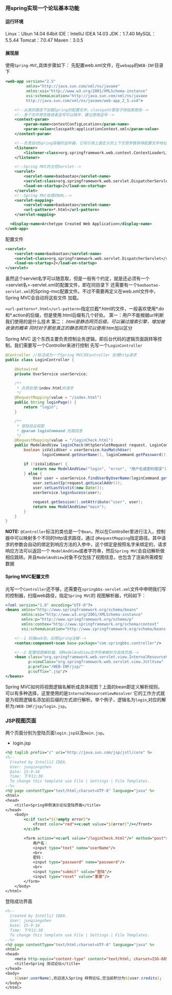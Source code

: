 ### 用spring实现一个论坛基本功能

#### 运行环境
Linux：Ubun 14.04 64bit
IDE：IntelliJ IDEA 14.03
JDK：1.7.40
MySQL：5.5.44
Tomcat：7.0.47
​Maven：3.0.5

#### 展现层

使用`Spring-MVC`,具体步骤如下：
先配置web.xml文件，在`webapp`的`WEB-INF`目录下
```xml
<web-app version="2.5"
         xmlns="http://java.sun.com/xml/ns/javaee"
         xmlns:xsi="http://www.w3.org/2001/XMLSchema-instance"
         xsi:schemaLocation="http://java.sun.com/xml/ns/javaee
         http://java.sun.com/xml/ns/javaee/web-app_2_5.xsd">

    <!--从类的路径下加载Spring的配置文件，classpath管架子特指类路径-->
    <!--多个文件用空格或者逗号可以隔开，建议使用逗号-->
    <context-param>
        <param-name>contextConfigLocation</param-name>
        <param-value>classpath:applicationContext.xml</param-value>
    </context-param>

    <!--负责自动Spring容器的监听器，它将引用上面定义的上下文恩参数获得配置文件地址-->
    <listener>
        <listener-class>org.springframework.web.context.ContextLoaderListener</listener-class>
    </listener>

    <!--Spring MVC的主控Servlet-->
    <servlet>
        <servlet-name>baobaotao</servlet-name>
        <servlet-class>org.springframework.web.servlet.DispatcherServlet</servlet-class>
        <load-on-startup>2</load-on-startup>
    </servlet>
    <!--Spring MVC处理的URL-->
    <servlet-mapping>
        <servlet-name>baobaotao</servlet-name>
        <url-pattern>*.html</url-pattern>
    </servlet-mapping>

  <display-name>Archetype Created Web Application</display-name>
</web-app>

```

配置文件
```xml
<servlet>
    <servlet-name>baobaotao</servlet-name>
    <servlet-class>org.springframework.web.servlet.DispatcherServlet</servlet-class>
    <load-on-startup>2</load-on-startup>
</servlet>
```
虽然这个servlet名字可以随意取，但是一般有个约定，就是还必须有一个<servlet名>-servlet.xml的配置文件，即在同目录下
还需要有一个`baobaotao-servlet.xml`的Spring-mvc配置文件。不过不需要再定义在web.xml文件中，Spring MVC会自动将这些文件
加载。

`<url-pattern>*.html</url-pattern>`指定拦截*.html的文件，一般喜欢使用*.do和*.action的后缀，但是使用.html后缀有几个好处。
第一：用户不能根据url判断我们使用的是什么技术
第二：*.html是静态网页后缀，可以骗过搜索引擎，增加被收录的概率
同时对于那些真正的静态网页可以使用*.htm加以区分

Spring MVC
这个东西主要负责控制业务逻辑，即后台代码的逻辑页面跳转等控制，我们需要写一个Controller来进行控制
先写一个`LoginController`
```java
@Controller //标注成为一个Spring MVC的Controller 处理http请求
public class LoginController {

    @Autowired
    private UserService userService;

    /**
     * 负责处理/index.html的请求
     */
    @RequestMapping(value = "/index.html")
    public String loginPage() {
        return "login";
    }

    /**
     * 登陆验证视图
     * @param loginCommand 扥路信息
     */
    @RequestMapping(value = "/loginCheck.html")
    public ModelAndView loginCheck(HttpServletRequest request, LoginCommand loginCommand) {
        boolean isValidUser = userService.hasMatchUser(
                loginCommand.getUserName(), loginCommand.getPassword());

        if (!isValidUser) {
            return new ModelAndView("login", "error", "用户名或密码错误");
        } else {
            User user = userService.findUserByUserName(loginCommand.getUserName());
            user.setLastIp(request.getLocalAddr());
            user.setLastVistit(new Date());
            userService.loginSucess(user);

            request.getSession().setAttribute("user", user);
            return new ModelAndView("main");
        }
    }
}
```
**NOTE:** `@Controller`标注的类也是一个`Bean`，所以在Controller里进行注入，控制器中可以映射多个不同的http请求路径，通过
`@RequestMapping`指定路径。其中请求的参数会自动的绑定到响应方法的入参中，这个绑定是按照名字来绑定的，请求响应方法可以返回一个
`ModelAndView`或者字符串，然后`Spring MVC`会自动解析做相应跳转。并且`ModelAndView`对象不仅包括了视图信息，也包含了渲染所需模型数据

#### Spring MVC配置文件
光写一个`Controller`还不够，还需要在`springbbs-servlet.xml`文件中申明我们写的控制器，扫描web路径，指定`Spring MVC`的
视图解析器，代码如下：
```xml
<?xml version="1.0" encoding="UTF-8"?>
<beans xmlns="http://www.springframework.org/schema/beans"
       xmlns:xsi="http://www.w3.org/2001/XMLSchema-instance"
       xmlns:p="http://www.springframework.org/schema/p"
       xmlns:contex="http://www.springframework.org/schema/context"
       xsi:schemaLocation="http://www.springframework.org/schema/beans http://www.springframework.org/schema/beans/spring-beans.xsd http://www.springframework.org/schema/context http://www.springframework.org/schema/context/spring-context.xsd">

    <!--1 扫描web包，应用Spring注解-->
    <contex:component-scan base-package="com.springbbs.controller"/>

    <!--2 配置视图解析器，将ModelAndView及字符串解析为具体页面-->
    <bean class="org.springframework.web.servlet.view.InternalResourceViewResolver"
          p:viewClass="org.springframework.web.servlet.view.JstlView"
          p:prefix="/WEB-INF/jsp/"
          p:suffix=".jsp"/>
</beans>
```
Spring MVC如何将视图逻辑名解析成具体视图？上面的bean即定义解析规则，可以有多种选择，这里使用的是`InternalResourceViewResolver`
它的工作方式就是为视图逻辑名添加前后缀的方式进行解析。举个例子，逻辑名为`login`,对应的解析为`/WEB-INF/jsp/login.jsp`。

### JSP视图页面
两个页面分别为登陆页面`login.jsp`以及`main.jsp`。

* login.jsp
```jsp
<%@ taglib prefix="c" uri="http://java.sun.com/jsp/jstl/core" %>
<%--
  Created by IntelliJ IDEA.
  User: junqiangshen
  Date: 15-9-16
  Time: 下午11:38
  To change this template use File | Settings | File Templates.
--%>
<%@ page contentType="text/html;charset=UTF-8" language="java" %>
<html>
<head>
    <title>Spring样例演示论坛登陆界面</title>
</head>
    <body>
        <c:if test="${!empty error}">
            <front color="red"><c:out value="${error}"/></front>
        </c:if>

        <form action="<c:url value="/loginCheck.html"/>" method="post">
            用户名：
            <input type="text" name="userName"/>
            <br>
            密码：
            <input type="password" name="password"/>
            <br>
            <input type="submit" value="登陆"/>
            <input type="reset" value="重置"/>
        </form>
    </body>
</html>
```

登陆成功界面
```jsp
<%--
  Created by IntelliJ IDEA.
  User: junqiangshen
  Date: 15-9-16
  Time: 下午11:38
  To change this template use File | Settings | File Templates.
--%>
<%@ page contentType="text/html;charset=UTF-8" language="java" %>
<html>
<head>
    <meta http-equiv="content-type" content="text/html; charset=ISO-8859-1">
    <title>Spring 测试论坛</title>
</head>
<body>
    ${user.userName},欢迎进入Spring 样例论坛,您当前积分为${user.credits};
</body>
</html>
```